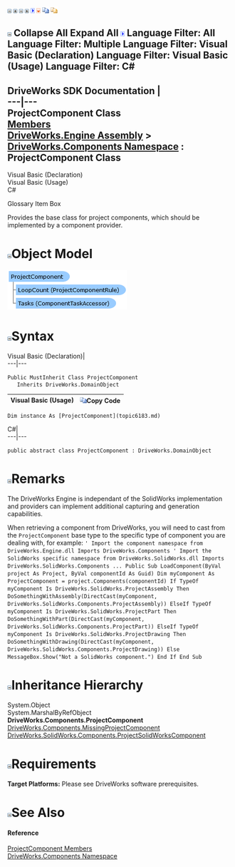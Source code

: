 ![](dotnetimages/collapse.gif) ![](dotnetimages/expand.gif) ![](dotnetimages/collapse.gif) ![](dotnetimages/expand.gif) ![](dotnetimages/drpdown.gif) ![](dotnetimages/drpdown_orange.gif) ![](dotnetimages/copycode.gif) ![](dotnetimages/copycodeHighlight.gif)

![](dotnetimages/collapse.gif) Collapse All Expand All ![](dotnetimages/drpdown.gif) Language Filter: All  Language Filter: Multiple  Language Filter: Visual Basic (Declaration) Language Filter: Visual Basic (Usage) Language Filter: C#  
---  
DriveWorks SDK Documentation  |   
---|---  
ProjectComponent Class   
[Members](topic6184.md)   
[DriveWorks.Engine Assembly](topic2156.md) > [DriveWorks.Components Namespace](topic6089.md) : ProjectComponent Class  
---  
  
Visual Basic (Declaration)    
Visual Basic (Usage)    
C# 

Glossary Item Box

Provides the base class for project components, which should be implemented by a component provider. 

# ![](dotnetimages/collapse.gif)Object Model

![](dotnetdiagramimages/image319.png)

# ![](dotnetimages/collapse.gif)Syntax

Visual Basic (Declaration)|   
---|---  
      
    
    Public MustInherit Class ProjectComponent 
       Inherits DriveWorks.DomainObject  
  
Visual Basic (Usage)| ![](dotnetimages/copycode.gif)Copy Code  
---|---  
      
    
    Dim instance As [ProjectComponent](topic6183.md)  
  
C#|   
---|---  
      
    
    public abstract class ProjectComponent : DriveWorks.DomainObject   
  
# ![](dotnetimages/collapse.gif)Remarks

The DriveWorks Engine is independant of the SolidWorks implementation and providers can implement additional capturing and generation capabilities.

When retrieving a component from DriveWorks, you will need to cast from the `ProjectComponent` base type to the specific type of component you are dealing with, for example: `' Import the component namespace from DriveWorks.Engine.dll Imports DriveWorks.Components ' Import the SolidWorks specific namespace from DriveWorks.SolidWorks.dll Imports DriveWorks.SolidWorks.Components ... Public Sub LoadComponent(ByVal project As Project, ByVal componentId As Guid) Dim myComponent As ProjectComponent = project.Components(componentId) If TypeOf myComponent Is DriveWorks.SolidWorks.ProjectAssembly Then DoSomethingWithAssembly(DirectCast(myComponent, DriveWorks.SolidWorks.Components.ProjectAssembly)) ElseIf TypeOf myComponent Is DriveWorks.SolidWorks.ProjectPart Then DoSomethingWithPart(DirectCast(myComponent, DriveWorks.SolidWorks.Components.ProjectPart)) ElseIf TypeOf myComponent Is DriveWorks.SolidWorks.ProjectDrawing Then DoSomethingWithDrawing(DirectCast(myComponent, DriveWorks.SolidWorks.Components.ProjectDrawing)) Else MessageBox.Show("Not a SolidWorks component.") End If End Sub`

# ![](dotnetimages/collapse.gif)Inheritance Hierarchy

System.Object  
System.MarshalByRefObject  
**DriveWorks.Components.ProjectComponent**  
[DriveWorks.Components.MissingProjectComponent](topic6175.md)  
[DriveWorks.SolidWorks.Components.ProjectSolidWorksComponent](topic14692.md)  


# ![](dotnetimages/collapse.gif)Requirements

**Target Platforms:** Please see DriveWorks software prerequisites.

# ![](dotnetimages/collapse.gif)See Also

#### Reference

[ProjectComponent Members](topic6184.md)   
[DriveWorks.Components Namespace](topic6089.md)


